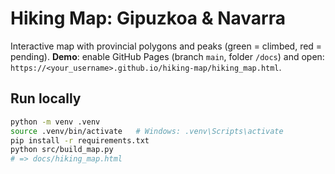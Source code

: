 # Hiking Map: Gipuzkoa & Navarra

Interactive map with provincial polygons and peaks (green = climbed, red = pending).
**Demo**: enable GitHub Pages (branch `main`, folder `/docs`) and open:
`https://<your_username>.github.io/hiking-map/hiking_map.html`.

## Run locally
```bash
python -m venv .venv
source .venv/bin/activate   # Windows: .venv\Scripts\activate
pip install -r requirements.txt
python src/build_map.py
# => docs/hiking_map.html
